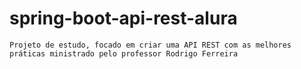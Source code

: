 # spring-boot-api-rest-alura
    Projeto de estudo, focado em criar uma API REST com as melhores práticas ministrado pelo professor Rodrigo Ferreira
